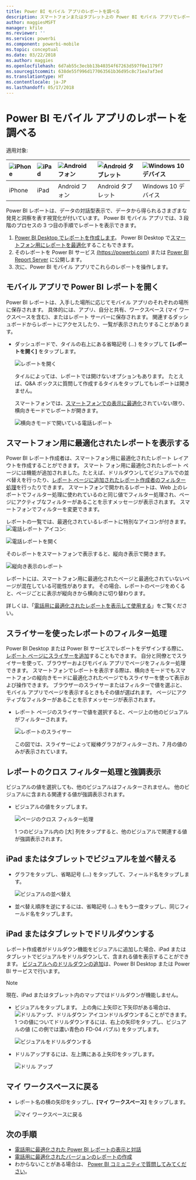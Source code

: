 ```yaml
---
title: Power BI モバイル アプリのレポートを調べる
description: スマートフォンまたはタブレット上の Power BI モバイル アプリでレポートを表示および操作する方法について説明します。 Power BI サービスまたは Power BI Desktop でレポートを作成し、モバイル アプリで操作します。
author: maggiesMSFT
manager: kfile
ms.reviewer: ''
ms.service: powerbi
ms.component: powerbi-mobile
ms.topic: conceptual
ms.date: 03/22/2018
ms.author: maggies
ms.openlocfilehash: 6d7ab55c3ecbb13b40354f67263d597f0e1179f7
ms.sourcegitcommit: 638de55f996d177063561b36d95c8c71ea7af3ed
ms.translationtype: HT
ms.contentlocale: ja-JP
ms.lasthandoff: 05/17/2018
---
```

# <a name="explore-reports-in-the-power-bi-mobile-apps"></a>Power BI モバイル アプリのレポートを調べる
適用対象:

| ![iPhone](media/mobile-reports-in-the-mobile-apps/ios-logo-40-px.png) | ![iPad](media/mobile-reports-in-the-mobile-apps/ios-logo-40-px.png) | ![Android フォン](media/mobile-reports-in-the-mobile-apps/android-logo-40-px.png) | ![Android タブレット](media/mobile-reports-in-the-mobile-apps/android-logo-40-px.png) | ![Windows 10 デバイス](media/mobile-reports-in-the-mobile-apps/win-10-logo-40-px.png) |
|:--- |:--- |:--- |:--- |:--- |
| iPhone |iPad |Android フォン |Android タブレット |Windows 10 デバイス |

Power BI レポートは、データの対話型表示で、データから得られるさまざまな発見と洞察を表す視覚化が付いています。 Power BI モバイル アプリでは、3 段階のプロセスの 3 つ目の手順でレポートを表示できます。

1. [Power BI Desktop でレポートを作成します](desktop-report-view.md)。 Power BI Desktop で[スマートフォン用にレポートを最適化](mobile-apps-view-phone-report.md)することもできます。 
2. そのレポートを Power BI サービス [(https://powerbi.com)](https://powerbi.com) または [Power BI Report Server](report-server/get-started.md) に公開します。  
3. 次に、Power BI モバイル アプリでこれらのレポートを操作します。

## <a name="open-a-power-bi-report-in-the-mobile-app"></a>モバイル アプリで Power BI レポートを開く
Power BI レポートは、入手した場所に応じてモバイル アプリのそれぞれの場所に保存されます。 具体的には、アプリ、自分と共有、ワークスペース (マイ ワークスペースを含む)、またはレポート サーバーに保存されます。 関連するダッシュボードからレポートにアクセスしたり、一覧が表示されたりすることがあります。

* ダッシュボードで、タイルの右上にある省略記号 (...) をタップして **[レポートを開く]** をタップします。
  
  ![レポートを開く](media/mobile-reports-in-the-mobile-apps/power-bi-android-open-report-tile.png)
  
  タイルによっては、レポートでは開けないオプションもあります。 たとえば、Q&A ボックスに質問して作成するタイルをタップしてもレポートは開きません。 
  
  スマートフォンでは、[スマートフォンでの表示に最適化](mobile-reports-in-the-mobile-apps.md#view-reports-optimized-for-phones)されていない限り、横向きモードでレポートが開きます。
  
  ![横向きモードで開いている電話レポート](media/mobile-reports-in-the-mobile-apps/power-bi-iphone-report-landscape.png)

## <a name="view-reports-optimized-for-phones"></a>スマートフォン用に最適化されたレポートを表示する
Power BI レポート作成者は、スマートフォン用に最適化されたレポート レイアウトを作成することができます。 スマート フォン用に最適化されたレポート ページには機能が追加されました。たとえば、ドリルダウンしてビジュアルでの並べ替えを行ったり、[レポート ページに追加されたレポート作成者のフィルター処理](mobile-apps-view-phone-report.md#filter-the-report-page-on-a-phone)を行ったりできます。 スマートフォンで開かれるレポートは、Web 上のレポートでフィルター処理に使われているのと同じ値でフィルター処理され、ページにアクティブなフィルターがあることを示すメッセージが表示されます。 スマートフォンでフィルターを変更できます。

レポートの一覧では、最適化されているレポートに特別なアイコンが付きます。 ![電話レポート アイコン](media/mobile-reports-in-the-mobile-apps/power-bi-phone-report-icon.png):

![電話レポートを開く](media/mobile-reports-in-the-mobile-apps/power-bi-android-phone-report.png)

そのレポートをスマートフォンで表示すると、縦向き表示で開きます。

![縦向き表示のレポート](media/mobile-reports-in-the-mobile-apps/07-power-bi-phone-report-portrait.png)

 レポートには、スマートフォン用に最適化されたページと最適化されていないページが混在している可能性があります。 その場合、レポートのページをめくると、ページごとに表示が縦向きから横向きに切り替わります。

詳しくは、「[電話用に最適化されたレポートを表示して使用する](mobile-apps-view-phone-report.md)」をご覧ください。

## <a name="use-slicers-to-filter-a-report"></a>スライサーを使ったレポートのフィルター処理
Power BI Desktop または Power BI サービスでレポートをデザインする際に、[レポート ページにスライサーを追加](power-bi-visualization-slicers.md)することもできます。 自分と同僚とでスライサーを使って、ブラウザーおよびモバイル アプリでページをフィルター処理できます。 スマートフォンでレポートを表示する際は、横向きモードでもスマートフォンの縦向きモードに最適化されたページでもスライサーを使って表示および操作できます。 ブラウザーのスライサーまたはフィルターで値を選ぶと、モバイル アプリでページを表示するときもその値が選ばれます。 ページにアクティブなフィルターがあることを示すメッセージが表示されます。  

* レポート ページのスライサーで値を選択すると、ページ上の他のビジュアルがフィルターされます。
  
  ![レポートのスライサー](media/mobile-reports-in-the-mobile-apps/power-bi-android-tablet-report-slicer.png)
  
  この図では、スライサーによって縦棒グラフがフィルターされ、7 月の値のみが表示されています。

## <a name="cross-filter-and-highlight-a-report"></a>レポートのクロス フィルター処理と強調表示
ビジュアルの値を選択しても、他のビジュアルはフィルターされません。 他のビジュアルに含まれる関連する値が強調表示されます。

* ビジュアルの値をタップします。
  
  ![ページのクロス フィルター処理](media/mobile-reports-in-the-mobile-apps/power-bi-android-tablet-report-highlight.png)
  
  1 つのビジュアル内の [大] 列をタップすると、他のビジュアルで関連する値が強調表示されます。 

## <a name="sort-a-visual-on-an-ipad-or-a-tablet"></a>iPad またはタブレットでビジュアルを並べ替える
* グラフをタップし、省略記号 (**...**) をタップして、フィールド名をタップします。
  
   ![ビジュアルの並べ替え](media/mobile-reports-in-the-mobile-apps/power-bi-android-tablet-report-sort.png)
* 並べ替え順序を逆にするには、省略記号 (**...**) をもう一度タップし、同じフィールド名をタップします。

## <a name="drill-down-on-an-ipad-or-a-tablet"></a>iPad またはタブレットでドリルダウンする
レポート作成者がドリルダウン機能をビジュアルに追加した場合、iPad またはタブレットでビジュアルをドリルダウンして、含まれる値を表示することができます。 [ビジュアルへのドリルダウンの追加](power-bi-visualization-drill-down.md)は、Power BI Desktop または Power BI サービスで行います。 

> [!NOTE]
> 現在、iPad またはタブレット内のマップではドリルダウンが機能しません。
> 
> 

* ビジュアルをタップします。 上の角に上矢印と下矢印がある場合は、 ![ドリルアップ、ドリルダウン アイコン](media/mobile-reports-in-the-mobile-apps/power-bi-mobile-drill-up-down.png)ドリルダウンすることができます。 1 つの値についてドリルダウンするには、右上の矢印をタップし、ビジュアルの値 (この例では濃い青色の FD-04 バブル) をタップします。
  
  ![ビジュアルをドリルダウンする](media/mobile-reports-in-the-mobile-apps/power-bi-mobile-drill-down-one.png)
* ドリルアップするには、左上隅にある上矢印をタップします。
  
  ![ドリル アップ](media/mobile-reports-in-the-mobile-apps/power-bi-mobile-drill-up.png)

## <a name="go-back-to-my-workspace"></a>マイ ワークスペースに戻る
* レポート名の横の矢印をタップし、**[マイ ワークスペース]** をタップします。
  
  ![マイ ワークスペースに戻る](media/mobile-reports-in-the-mobile-apps/power-bi-iphone-report-back.png)

## <a name="next-steps"></a>次の手順
* [電話用に最適化された Power BI レポートの表示と対話](mobile-apps-view-phone-report.md)
* [電話用に最適化されたバージョンのレポートの作成](desktop-create-phone-report.md)
* わからないことがある場合は、 [Power BI コミュニティで質問してみてください](http://community.powerbi.com/)。

